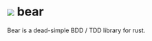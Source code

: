![](https://simnalamburt.github.io/bear-rs/cute.png) bear
========

Bear is a dead-simple BDD / TDD library for rust.
